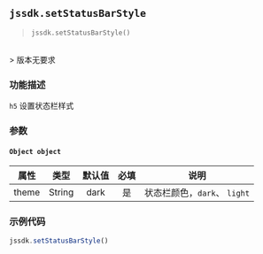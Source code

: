 

## `jssdk.setStatusBarStyle`

> `jssdk.setStatusBarStyle()`
<br/>
> 版本无要求

### 功能描述

`h5` 设置状态栏样式

### 参数

#### `Object object`

| 属性 | 类型 | 默认值 | 必填 | 说明 |
| :--: | :--: | :--: | :--: | :--: |
| theme | String | dark | 是 | 状态栏颜色，`dark`、 `light` |

### 示例代码

```js
jssdk.setStatusBarStyle()
```
